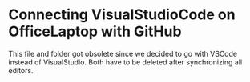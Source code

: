 # Connecting VisualStudioCode on OfficeLaptop with GitHub

This file and folder got obsolete since we decided to go with VSCode instead of VisualStudio.
Both have to be deleted after synchronizing all editors.
